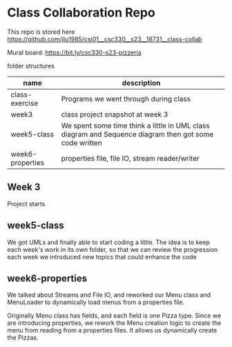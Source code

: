# Class Collaboration Repo

This repo is stored here https://github.com/jlu1985/csi01__csc330__s23__18731__class-collab

Mural board: https://bit.ly/csc330-s23-pizzeria

folder structures

| name | description |
| - | - |
| class-exercise | Programs we went through during class |
| week3 | class project snapshot at week 3 |
| week5-class | We spent some time think a little in UML class diagram and Sequence diagram then got some code written |
| week6-properties | properties file, file IO, stream reader/writer |


## Week 3
Project starts

## week5-class
We got UMLs and finally able to start coding a little. The idea is to keep each week's work in its own folder, so that we can review the progression each week we introduced new topics that could enhance the code

## week6-properties
We talked about Streams and File IO, and reworked our Menu class and MenuLoader to dynamically load menus from a properties file.

Originally Menu class has fields, and each field is one Pizza type. Since we are introducing properties, we rework the Menu creation logic to create the menu from reading from a properties files. It allows us dynamically create the Pizzas.